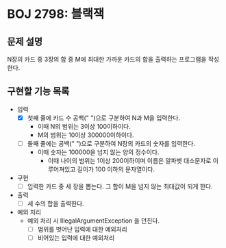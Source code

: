 # BOJ 2798: 블랙잭
## 문제 설명
N장의 카드 중 3장의 합 중 M에 최대한 가까운 카드의 합을 출력하는 프로그램을 작성한다.
## 구현할 기능 목록
- 입력
  - [X] 첫째 줄에 카드 수 공백(" ")으로 구분하여 N과 M을 입력한다.
    - 이때 N의 범위는 3이상 100이하이다.
    - M의 범위는 10이상 300000이하이다.
  - [ ] 둘째 줄에는 공백(" ")으로 구분하여 N장의 카드의 숫자를 입력한다.
    - 이때 숫자는 100000을 넘지 않는 양의 정수이다.
      - 이때 나이의 범위는 1이상 200이하이며 이름은 알파벳 대소문자로 이루어져있고 길이가 100 이하의 문자열이다.
- 구현
  - [ ] 입력한 카드 중 세 장을 뽑는다. 그 합이 M을 넘지 않는 최대값이 되게 한다.
- 출력
  - [ ] 세 수의 합을 출력한다.
- 예외 처리
  - 예외 처리 시 IllegalArgumentException 을 던진다.
    - [ ] 범위를 벗어난 입력에 대한 예외처리
    - [ ] 비어있는 입력에 대한 예외처리